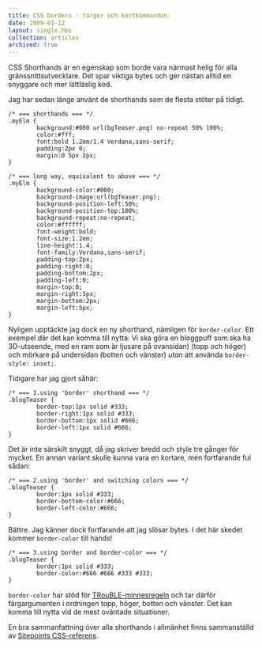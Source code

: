 ```yaml
---
title: CSS borders - färger och kortkommandon
date: 2009-01-12
layout: single.hbs
collection: articles
archived: true
---
```

CSS Shorthands är en egenskap som borde vara närmast helig för alla
gränssnittsutvecklare. Det spar viktiga bytes och ger nästan alltid en
snyggare och mer lättläslig kod.

Jag har sedan länge använt de shorthands som de flesta stöter på tidigt.

    /* === shorthands === */
    .myElm {
            background:#000 url(bgTeaser.png) no-repeat 50% 100%;
            color:#fff;
            font:bold 1.2em/1.4 Verdana,sans-serif;
            padding:2px 0;
            margin:0 5px 2px;
    }

    /* === long way, equivalent to above === */
    .myElm {
            background-color:#000;
            background-image:url(bgTeaser.png);
            background-position-left:50%;
            background-position-top:100%;
            background-repeat:no-repeat;
            color:#ffffff;
            font-weight:bold;
            font-size:1.2em;
            line-height:1.4;
            font-family:Verdana,sans-serif;
            padding-top:2px;
            padding-right:0;
            padding-bottom:2px;
            padding-left:0;
            margin-top:0;
            margin-right:5px;
            margin-bottom:2px;
            margin-left:5px;        
    }

Nyligen upptäckte jag dock en ny shorthand, nämligen för `border-color`.
Ett exempel där det kan komma till nytta: Vi ska göra en bloggpuff som
ska ha 3D-utseende, med en ram som är ljusare på ovansidan) (topp och
höger) och mörkare på undersidan (botten och vänster) *utan* att använda
`border-style: inset;`.

Tidigare har jag gjort såhär:

    /* === 1.using 'border' shorthand === */
    .blogTeaser {
            border-top:1px solid #333;
            border-right:1px solid #333;
            border-bottom:1px solid #666;
            border-left:1px solid #666;
    }

Det är inte särskilt snyggt, då jag skriver bredd och style tre gånger
för mycket. En annan variant skulle kunna vara en kortare, men
fortfarande ful sådan:

    /* === 2.using 'border' and switching colors === */
    .blogTeaser {
            border:1px solid #333;
            border-bottom-color:#666;
            border-left-color:#666;
    }

Bättre. Jag känner dock fortfarande att jag slösar bytes. I det här
skedet kommer `border-color` till hands!

    /* === 3.using border and border-color === */
    .blogTeaser {
            border:1px solid #333;
            border-color:#666 #666 #333 #333;
    }

`border-color` har stöd för
[TRouBLE-minnesregeln](http://reference.sitepoint.com/css/shorthandproperties "Shorthand Properties")
och tar därför färgargumenten i ordningen topp, höger, botten och
vänster. Det kan komma till nytta vid de mest oväntade situationer.

En bra sammanfattning över alla shorthands i allmänhet finns
sammanställd av [Sitepoints
CSS-referens](http://reference.sitepoint.com/css/shorthandproperties "Shorthand Properties").